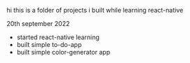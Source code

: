 hi this is a folder of projects i built while learning react-native

20th september 2022
- started react-native learning
- built simple to-do-app
- built simple color-generator app
